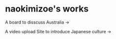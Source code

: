 # naokimizoe's works
A board to disscuss Australia → 

A video upload Site to introduce Japanese culture → 
